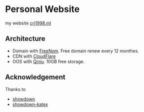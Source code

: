 # Personal Website

my website [crj1998.ml](https://crj1998.ml)

## Architecture

- Domain with [FreeNom](https://www.freenom.com/). Free domain renew every 12 monthes.
- CDN with [CloudFlare](https://www.cloudflare.com/)
- OOS with [Qiniu](https://www.qiniu.com/). 10GB free storage.

## Acknowledgement
Thanks to
- [showdown](https://github.com/showdownjs/showdown)
- [showdown-katex](https://github.com/obedm503/showdown-katex)